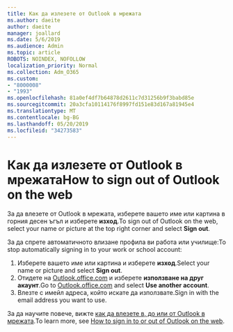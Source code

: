 ```yaml
---
title: Как да излезете от Outlook в мрежата
ms.author: daeite
author: daeite
manager: joallard
ms.date: 5/6/2019
ms.audience: Admin
ms.topic: article
ROBOTS: NOINDEX, NOFOLLOW
localization_priority: Normal
ms.collection: Adm_O365
ms.custom:
- "8000008"
- "1993"
ms.openlocfilehash: 81a0ef4df7b64878d2611c7d31256b9f3babd85e
ms.sourcegitcommit: 20a3cfa10114176f8997fd151e83d167a81945e4
ms.translationtype: MT
ms.contentlocale: bg-BG
ms.lasthandoff: 05/20/2019
ms.locfileid: "34273583"
---
```

# <a name="how-to-sign-out-of-outlook-on-the-web"></a><span data-ttu-id="a87e7-102">Как да излезете от Outlook в мрежата</span><span class="sxs-lookup"><span data-stu-id="a87e7-102">How to sign out of Outlook on the web</span></span>

<span data-ttu-id="a87e7-103">За да влезете от Outlook в мрежата, изберете вашето име или картина в горния десен ъгъл и изберете **изход**.</span><span class="sxs-lookup"><span data-stu-id="a87e7-103">To sign out of Outlook on the web, select your name or picture at the top right corner and select **Sign out**.</span></span>

<span data-ttu-id="a87e7-104">За да спрете автоматичното влизане профила ви работа или училище:</span><span class="sxs-lookup"><span data-stu-id="a87e7-104">To stop automatically signing in to your work or school account:</span></span>

1. <span data-ttu-id="a87e7-105">Изберете вашето име или картина и изберете **изход**.</span><span class="sxs-lookup"><span data-stu-id="a87e7-105">Select your name or picture and select **Sign out**.</span></span>
1. <span data-ttu-id="a87e7-106">Отидете на [Outlook.office.com](https://outlook.office.com/) и изберете **използване на друг акаунт**.</span><span class="sxs-lookup"><span data-stu-id="a87e7-106">Go to [Outlook.office.com](https://outlook.office.com/) and select **Use another account**.</span></span>
1. <span data-ttu-id="a87e7-107">Влезте с имейл адреса, който искате да използвате.</span><span class="sxs-lookup"><span data-stu-id="a87e7-107">Sign in with the email address you want to use.</span></span>

<span data-ttu-id="a87e7-108">За да научите повече, вижте [как да влезете в, до или от Outlook в мрежата](https://support.office.com/article/763fab4d-0138-4814-b450-37fc286bcb79).</span><span class="sxs-lookup"><span data-stu-id="a87e7-108">To learn more, see [How to sign in to or out of Outlook on the web](https://support.office.com/article/763fab4d-0138-4814-b450-37fc286bcb79).</span></span>